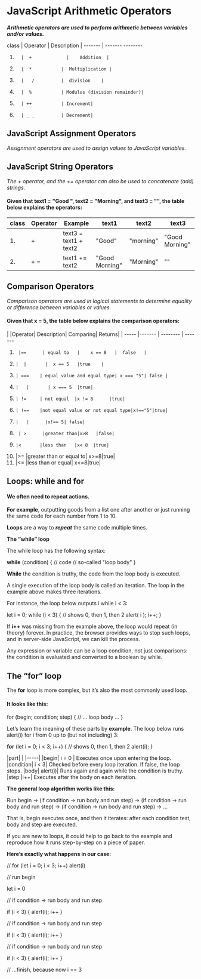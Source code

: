 

# JavaScript Arithmetic Operators


***Arithmetic operators are used to perform arithmetic between variables and/or values.***



class    |   Operator   |  Description |
-------  |   -------        --------
1.       |  +       	  |    Addition  |
2.       |  *           |  Multiplication |
3.       |   /          |  division    |
4.       |  %           | Modulus (division remainder)|
5.       | ++           | Increment|
6.       | _ _          | Decrement|


## JavaScript Assignment Operators
*Assignment operators are used to assign values to JavaScript variables.*

## JavaScript String Operators

*The + operator, and the += operator can also be used to concatenate (add) strings.*

#### Given that text1 = "Good ", text2 = "Morning", and text3 = "", the table below explains the operators:

 
 class    |Operator  | 	Example | 	text1 |	 text2 | 	text3|	
 -----    |  -----   |   -----  |   ----- | -----  |  -----|
  1.      |  +       |	text3 = text1 + text2 |"Good"|"morning" |"Good Morning"|
  2.    | + = | text1 += text2| "Good Morning"|"Morning"|	""|	



## Comparison Operators
*Comparison operators are used in logical statements to determine equality or difference between variables or values.*

#### Given that x = 5, the table below explains the comparison operators:


  |      |Operator|	Description|	Comparing|	Returns|
        | -----      |-------      |   --------  |  -------
 1.      |==      |	equal to   |	x == 8   |	false	|
 2.     |  |       |  x == 5   |true    |
 3.     | ===    | equal value and equal type| x === "5"| false |
 4.     |   |       | x === 5  |true|
 6.     | !=     | not equal  |x != 8      |true|
 7.     | !==    |not equal value or not equal type|x!=="5"|true|
 8.     |   |      |x!== 5| false|
 9.      | >      |greater than|x>8   |false|
 10.     |<       |less than   |x< 8  |true|
 11.    |>=      |greater than or equal to| x>=8|true|
 12.    |<=      |less than or equal| x<=8|true|


## Loops: while and for

#### We often need to **repeat actions**.

**For example**, outputting goods from a list one after another or just running the same code for each number from 1 to 10.

**Loops** are a way to ***repeat*** the same code multiple times.

**The “while” loop**

The while loop has the following syntax:

**while** (condition) {
  // code
  // so-called "loop body"
}

**While** the condition is truthy, the code from the loop body is executed.

A single execution of the loop body is called an iteration. The loop in the example above makes three iterations.

For instance, the loop below outputs i while i < 3:

let i = 0;
while (i < 3) { // shows 0, then 1, then 2
  alert( i );
  i++;
}

If **i++** was missing from the example above, the loop would repeat (in theory) forever. In practice, the browser provides ways to stop such loops, and in server-side JavaScript, we can kill the process.

Any expression or variable can be a loop condition, not just comparisons: the condition is evaluated and converted to a boolean by while.

## The “for” loop

The **for** loop is more complex, but it’s also the most commonly used loop.

#### It looks like this:

for (begin; condition; step) {
  // ... loop body ...
}


Let’s learn the meaning of these parts by **example**. The loop below runs alert(i) for i from 0 up to (but not including) 3:

**for** (let i = 0; i < 3; i++) { // shows 0, then 1, then 2
  alert(i);
}

|part|        |
|-----|	
|begin|	i = 0  |	Executes once upon entering the loop.
|condition|	i < 3|	Checked before every loop iteration. If false, the loop stops.
|body|	alert(i)|	Runs again and again while the condition is truthy.
|step	|i++|	Executes after the body on each iteration.

**The general loop algorithm works like this:**  


  Run begin
→ (if condition → run body and run step)
→ (if condition → run body and run step)
→ (if condition → run body and run step)
→ ...

That is, begin executes once, and then it iterates: after each condition test, body and step are executed.

If you are new to loops, it could help to go back to the example and reproduce how it runs step-by-step on a piece of paper.

**Here’s exactly what happens in our case:**

// for (let i = 0; i < 3; i++) alert(i)

// run begin

let i = 0

// if condition → run body and run step

if (i < 3) { alert(i); i++ }

// if condition → run body and run step

if (i < 3) { alert(i); i++ }

// if condition → run body and run step

if (i < 3) { alert(i); i++ }

// ...finish, because now i == 3


